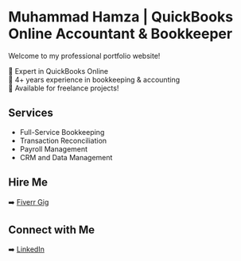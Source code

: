# Muhammad Hamza | QuickBooks Online Accountant & Bookkeeper

Welcome to my professional portfolio website!

🔹 Expert in QuickBooks Online  
🔹 4+ years experience in bookkeeping & accounting  
🔹 Available for freelance projects!

## Services
- Full-Service Bookkeeping
- Transaction Reconciliation
- Payroll Management
- CRM and Data Management

## Hire Me
➡️ [Fiverr Gig](https://www.fiverr.com/ha_mza141/be-your-expert-quickbooks-online-bookkeeper-and-accountant)

## Connect with Me
➡️ [LinkedIn](https://www.linkedin.com/in/hamzaawan141/)
